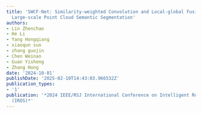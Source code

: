 ```yaml
---
title: 'SWCF-Net: Similarity-weighted Convolution and Local-global Fusion for Efficient
  Large-scale Point Cloud Semantic Segmentation'
authors:
- Lin Zhenchao
- He Li
- Yang Hongqiang
- xiaoqun sun
- zhang guojin
- Chen Weinan
- Guan Yisheng
- Zhang Hong
date: '2024-10-01'
publishDate: '2025-02-10T14:43:03.966532Z'
publication_types:
- '1'
publication: '*2024 IEEE/RSJ International Conference on Intelligent Robots and Systems
  (IROS)*'
---
```

